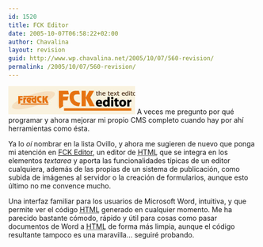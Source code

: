 ```yaml
---
id: 1520
title: FCK Editor
date: 2005-10-07T06:58:22+02:00
author: Chavalina
layout: revision
guid: http://www.wp.chavalina.net/2005/10/07/560-revision/
permalink: /2005/10/07/560-revision/
---
```

<a href="http://www.fckeditor.net" target="_blank"><img class="imgizqda" src="/imagenes/fotos/fckeditor.jpg" alt="FCKEditor" /></a> A veces me pregunto por qu&eacute; programar y ahora mejorar mi propio CMS completo cuando hay por ah&iacute; herramientas como &eacute;sta.

Ya lo _o&iacute;_ nombrar en la lista Ovillo, y ahora me sugieren de nuevo que ponga mi atenci&oacute;n en <a href="http://www.fckeditor.net" target="_blank">FCK Editor</a>, un editor de <acronym title="HyperText Markup Language">HTML</acronym> que se integra en los elementos _textarea_ y aporta las funcionalidades t&iacute;picas de un editor cualquiera, adem&aacute;s de las propias de un sistema de publicaci&oacute;n, como subida de im&aacute;genes al servidor o la creaci&oacute;n de formularios, aunque esto &uacute;ltimo no me convence mucho.

Una interfaz familiar para los usuarios de Microsoft Word, intuitiva, y que permite ver el c&oacute;digo <acronym title="HyperText Markup Language">HTML</acronym> generado en cualquier momento. Me ha parecido bastante c&oacute;modo, r&aacute;pido y &uacute;til para cosas como pasar documentos de Word a <acronym title="HyperText Markup Language">HTML</acronym> de forma m&aacute;s limpia, aunque el c&oacute;digo resultante tampoco es una maravilla&#8230; seguir&eacute; probando.